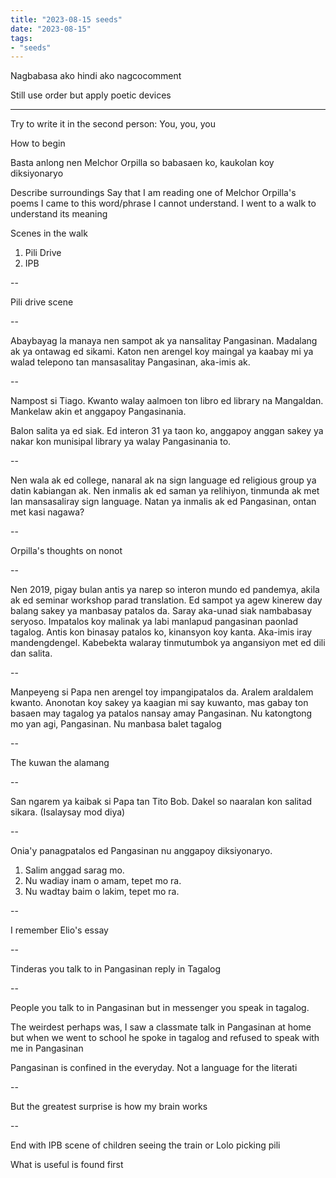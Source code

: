 ```yaml
---
title: "2023-08-15 seeds"
date: "2023-08-15"
tags:
- "seeds"
---
```

Nagbabasa ako hindi ako nagcocomment

Still use order but apply poetic devices

---
Try to write it in the second person: You, you, you

How to begin

Basta anlong nen Melchor Orpilla so babasaen ko, kaukolan koy diksiyonaryo

Describe surroundings
Say that I am reading one of Melchor Orpilla's poems
I came to this word/phrase I cannot understand. 
I went to a walk to understand its meaning

Scenes in the walk

1. Pili Drive
2. IPB

--

Pili drive scene

--

Abaybayag la manaya nen sampot ak ya nansalitay Pangasinan. Madalang ak ya ontawag ed sikami. Katon nen arengel koy maingal ya kaabay mi ya walad telepono tan mansasalitay Pangasinan, aka-imis ak.

--

Nampost si Tiago. Kwanto walay aalmoen ton libro ed library na Mangaldan. Mankelaw akin et anggapoy Pangasinania.

Balon salita ya ed siak. Ed interon 31 ya taon ko, anggapoy anggan sakey ya nakar kon munisipal library ya walay Pangasinania to.

--

Nen wala ak ed college, nanaral ak na sign language ed religious group ya datin kabiangan ak. Nen inmalis ak ed saman ya relihiyon, tinmunda ak met lan mansasaliray sign language. Natan ya inmalis ak ed Pangasinan, ontan met kasi nagawa?

--

Orpilla's thoughts on nonot

--

Nen 2019, pigay bulan antis ya narep so interon mundo ed pandemya, akila ak ed seminar workshop parad translation. Ed sampot ya agew kinerew day balang sakey ya manbasay patalos da. Saray aka-unad siak nambabasay seryoso. Impatalos koy malinak ya labi manlapud pangasinan paonlad tagalog. Antis kon binasay patalos ko, kinansyon koy kanta. Aka-imis iray mandengdengel. Kabebekta walaray tinmutumbok ya angansiyon met ed dili dan salita.

--

Manpeyeng si Papa nen arengel toy impangipatalos da. Aralem araldalem kwanto. Anonotan koy sakey ya kaagian mi say kuwanto, mas gabay ton basaen may tagalog ya patalos nansay amay Pangasinan. Nu katongtong mo yan agi, Pangasinan. Nu manbasa balet tagalog

--

The kuwan the alamang

--

San ngarem ya kaibak si Papa tan Tito Bob. Dakel so naaralan kon salitad sikara. (Isalaysay mod diya)

--

Onia'y panagpatalos ed Pangasinan nu anggapoy diksiyonaryo.
1. Salim anggad sarag mo.
2. Nu wadiay inam o amam, tepet mo ra.
3. Nu wadtay baim o lakim, tepet mo ra.

--

I remember Elio's essay

--

Tinderas you talk to in Pangasinan reply in Tagalog

--

People you talk to in Pangasinan but in messenger you speak in tagalog.

The weirdest perhaps was, I saw a classmate  talk in Pangasinan at home but when we went to school he spoke in tagalog and refused to speak with me in Pangasinan

Pangasinan is confined in the everyday. Not a language for the literati

--

But the greatest surprise is how my brain works

--

End with IPB scene of children seeing the train or Lolo picking pili

What is useful is found first